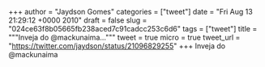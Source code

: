 
+++
author = "Jaydson Gomes"
categories = ["tweet"]
date = "Fri Aug 13 21:29:12 +0000 2010"
draft = false
slug = "024ce63f8b05665fb238aced7c91cadcc253c6d6"
tags = ["tweet"]
title = """Inveja do @mackunaima..."""
tweet = true
micro = true
tweet_url = "https://twitter.com/jaydson/status/21096829255"
+++
Inveja do @mackunaima
